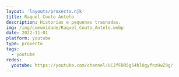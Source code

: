 ```yaml
---
layout: 'layouts/proxecto.njk'
title: Raquel Couto Antelo
description: Historias e pequenas trasnadas.
img: /img/comunidade/Raquel_Couto_Antelo.webp
date: 2022-11-01
platform: youtube
type: proxecto
tags:
  - youtube
redes:
  youtube: https://youtube.com/channel/UCJfFDR5g54bl0gyfnzHwZ9g/
---
```

